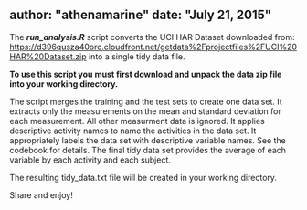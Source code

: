 
author: "athenamarine"
date: "July 21, 2015"
---

The <b><i>run_analysis.R</i></b> script converts the UCI HAR Dataset downloaded from: <link>https://d396qusza40orc.cloudfront.net/getdata%2Fprojectfiles%2FUCI%20HAR%20Dataset.zip</link> into a single tidy data file.

<b>To use this script you must first download and unpack the data zip file into your working directory.</b>

The script merges the training and the test sets to create one data set.
It extracts only the measurements on the mean and standard deviation for each measurement. All other measurment data is ignored.
It applies descriptive activity names to name the activities in the data set.
It appropriately labels the data set with descriptive variable names. See the codebook for details.
The final tidy data set provides the average of each variable by each activity and each subject.

The resulting tidy_data.txt file will be created in your working directory.

Share and enjoy!
